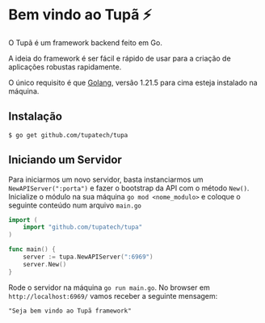 # Bem vindo ao Tupã ⚡️

O Tupã é um framework backend feito em Go.

A ideia do framework é ser fácil e rápido de usar para a criação de aplicações robustas rapidamente.

O único requisito é que [Golang](https://go.dev/dl/), versão 1.21.5 para cima esteja instalado na máquina.

## Instalação

```
$ go get github.com/tupatech/tupa
```

## Iniciando um Servidor

Para iniciarmos um novo servidor, basta instanciarmos um ```NewAPIServer(":porta")``` e fazer o bootstrap da API com o método ```New()```. Inicialize o módulo na sua máquina ```go mod <nome_modulo>``` e coloque o seguinte conteúdo num arquivo `main.go` 

``` go 
import (
	import "github.com/tupatech/tupa"
)

func main() {
	server := tupa.NewAPIServer(":6969")
	server.New()
}
```

Rode o servidor na máquina ```go run main.go```. No browser em `http://localhost:6969/` vamos receber a seguinte mensagem:

```
"Seja bem vindo ao Tupã framework"
```
